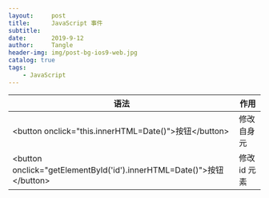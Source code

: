 ```yaml
---
layout:     post
title:      JavaScript 事件
subtitle:   
date:       2019-9-12
author:     Tangle
header-img: img/post-bg-ios9-web.jpg
catalog: true
tags:
    - JavaScript
---
```


| 语法                                                         | 作用         |
| ------------------------------------------------------------ | ------------ |
| \<button onclick="this.innerHTML=Date()">按钮\</button>      | 修改自身元   |
| \<button onclick="getElementById('id').innerHTML=Date()">按钮\</button> | 修改 id 元素 |

